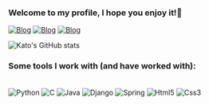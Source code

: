 
### Welcome to my profile, I hope you enjoy it!👋

[![Blog](https://img.shields.io/website?label=LuanKato.com&style=for-the-badge&url=https://sujeitoprogramador.com/)](http://luankato.com/)
[![Blog](https://img.shields.io/badge/LinkedIn-0A66C2.svg?style=for-the-badge&logo=LinkedIn&logoColor=white)](https://www.linkedin.com/in/luankato/)
[![Blog](https://img.shields.io/badge/Instagram-E4405F.svg?style=for-the-badge&logo=Instagram&logoColor=white)](https://www.instagram.com/luankat0/)

![Kato's GitHub stats](https://github-readme-stats.vercel.app/api?username=luankat0&theme=tokyonight&show_icons=true)

### Some tools I work with (and have worked with):

<div style="display: inline-block"><br/>
     <img align= "center" alt="Python" src="https://img.shields.io/badge/Python-14354C?style=for-the-badge&logo=python&logoColor=white">
     <img align= "center" alt="C" src="https://img.shields.io/badge/C-00599C?style=for-the-badge&logo=c&logoColor=white">
     <img align= "center" alt="Java" src= "https://img.shields.io/badge/java-%23ED8B00.svg?style=for-the-badge&logo=openjdk&logoColor=white">
     <img align= "center" alt="Django" src="https://img.shields.io/badge/Django-092E20?style=for-the-badge&logo=django&logoColor=white">
     <img align= "center" alt="Spring" src="https://img.shields.io/badge/spring-%236DB33F.svg?style=for-the-badge&logo=spring&logoColor=white">
     <img align= "center" alt="Html5" src="https://img.shields.io/badge/HTML5-E34F26?style=for-the-badge&logo=html5&logoColor=white">
     <img align= "center" alt="Css3" src="https://img.shields.io/badge/CSS3-1572B6?style=for-the-badge&logo=css3&logoColor=white">
</div>

<br/>
